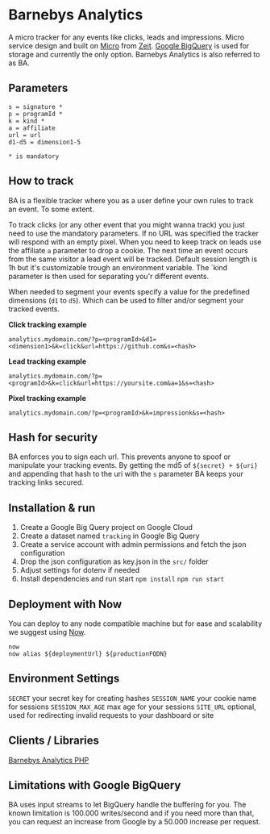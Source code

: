 # Barnebys Analytics

A micro tracker for any events like clicks, leads and impressions. 
Micro service design and built on [Micro](https://github.com/zeit/micro) from [Zeit](https://github.com/zeit). [Google BigQuery](https://cloud.google.com/bigquery/)
is used for storage and currently the only option. Barnebys Analytics is also referred to as BA.

## Parameters
  
    s = signature *
    p = programId *
    k = kind *
    a = affiliate
    url = url
    d1-d5 = dimension1-5
    
    * is mandatory
    
## How to track

BA is a flexible tracker where you as a user define your own rules to track an event. To some extent.

To track clicks (or any other event that you might wanna track) you just need to use the
mandatory parameters. If no URL was specified the tracker will respond with an empty pixel. When you 
need to keep track on leads use the affiliate `a` parameter to drop a cookie. The next time an event occurs 
from the same visitor a lead event will be tracked. Default session length is 1h but it's customizable trough
an environment variable. The `kind parameter is then used for separating you'r different events.   

When needed to segment your events specify a value for the predefined dimensions (`d1` to `d5`). Which can be used
to filter and/or segment your tracked events. 

**Click tracking example**

`analytics.mydomain.com/?p=<programId>&d1=<dimension1>&k=click&url=https://github.com&s=<hash>`

**Lead tracking example**

`analytics.mydomain.com/?p=<programId>&k=click&url=https://yoursite.com&a=1&s=<hash>`

**Pixel tracking example** 

`analytics.mydomain.com/?p=<programId>&k=impressionk&s=<hash>`


## Hash for security 

BA enforces you to sign each url. This prevents anyone to spoof or manipulate your tracking events. 
By getting the md5 of `${secret} + ${uri}` and appending that hash to the uri with the `s` parameter BA keeps your tracking links secured.

## Installation & run

1. Create a Google Big Query project on Google Cloud
2. Create a dataset named `tracking` in Google Big Query
3. Create a service account with admin permissions and fetch the json configuration
4. Drop the json configuration as key.json in the `src/` folder
5. Adjust settings for dotenv if needed
6. Install dependencies and run start   `npm install` `npm run start`

## Deployment with Now

You can deploy to any node compatible machine but for ease and scalability we suggest using [Now](https://zeit.co/now).

```
now
now alias ${deploymentUrl} ${productionFQDN}
```

## Environment Settings

`SECRET` your secret key for creating hashes
`SESSION_NAME` your cookie name for sessions
`SESSION_MAX_AGE` max age for your sessions
`SITE_URL` optional, used for redirecting invalid requests to your dashboard or site

## Clients / Libraries

[Barnebys Analytics PHP](https://github.com/barnebys/analytics-php)

## Limitations with Google BigQuery

BA uses input streams to let BigQuery handle the buffering for you.
The known limitation is 100.000 writes/second and if you need more than that, you can request an
increase from Google by a 50.000 increase per request. 
